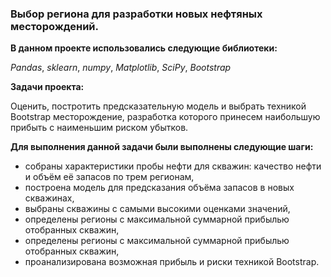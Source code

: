 ### Выбор региона для разработки новых нефтяных месторождений.

**В данном проекте использовались следующие библиотеки:**

*Pandas*,
*sklearn*,
*numpy*,
*Matplotlib*,
*SciPy*,
*Bootstrap*

**Задачи проекта:**

Оценить, постротить предсказательную модель и выбрать техникой Bootstrap месторождение, разработка которого принесем наибольшую прибыть с наименьшим риском убытков.

**Для выполнения данной задачи были выполнены следующие шаги:**

- собраны характеристики пробы нефти для скважин: качество нефти и объём её запасов по трем регионам,
- построена модель для предсказания объёма запасов в новых скважинах,
- выбраны скважины с самыми высокими оценками значений,
- определены регионы с максимальной суммарной прибылью отобранных скважин,
- определены регионы с максимальной суммарной прибылью отобранных скважин, 
- проанализирована возможная прибыль и риски техникой Bootstrap.

